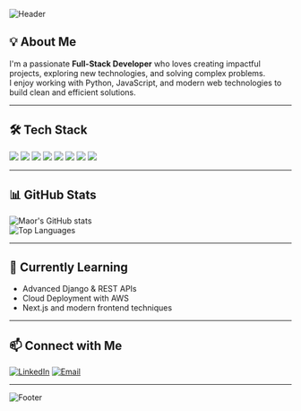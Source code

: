 <!-- Banner -->
![Header](https://capsule-render.vercel.app/api?type=waving&color=0:1e3c72,100:2a5298&height=200&section=header&text=Hi%20there%20👋%20I'm%20Maor%20Pinhas&fontSize=35&fontColor=ffffff&animation=fadeIn)

## 💡 About Me
I'm a passionate **Full-Stack Developer** who loves creating impactful projects, exploring new technologies, and solving complex problems.  
I enjoy working with Python, JavaScript, and modern web technologies to build clean and efficient solutions.

---

## 🛠 Tech Stack
<div>
  <img src="https://img.shields.io/badge/Python-3776AB?style=for-the-badge&logo=python&logoColor=white"/>
  <img src="https://img.shields.io/badge/Django-092E20?style=for-the-badge&logo=django&logoColor=white"/>
  <img src="https://img.shields.io/badge/Flask-000000?style=for-the-badge&logo=flask&logoColor=white"/>
  <img src="https://img.shields.io/badge/JavaScript-F7DF1E?style=for-the-badge&logo=javascript&logoColor=black"/>
  <img src="https://img.shields.io/badge/React-20232A?style=for-the-badge&logo=react&logoColor=61DAFB"/>
  <img src="https://img.shields.io/badge/Node.js-339933?style=for-the-badge&logo=node.js&logoColor=white"/>
  <img src="https://img.shields.io/badge/PostgreSQL-4169E1?style=for-the-badge&logo=postgresql&logoColor=white"/>
  <img src="https://img.shields.io/badge/Docker-2496ED?style=for-the-badge&logo=docker&logoColor=white"/>
</div>

---

## 📊 GitHub Stats
![Maor's GitHub stats](https://github-readme-stats.vercel.app/api?username=maorpinhas&show_icons=true&theme=tokyonight)  
![Top Languages](https://github-readme-stats.vercel.app/api/top-langs/?username=maorpinhas&layout=compact&theme=tokyonight)

---

## 🌱 Currently Learning
- Advanced Django & REST APIs  
- Cloud Deployment with AWS  
- Next.js and modern frontend techniques

---

## 📫 Connect with Me
[![LinkedIn](https://img.shields.io/badge/LinkedIn-0A66C2?style=for-the-badge&logo=linkedin&logoColor=white)](https://linkedin.com/in/maorpinhas)
[![Email](https://img.shields.io/badge/Email-0078D4?style=for-the-badge&logo=gmail&logoColor=white)](mailto:your.email@example.com)

---

<!-- Footer -->
![Footer](https://capsule-render.vercel.app/api?type=waving&color=0:1e3c72,100:2a5298&height=100&section=footer)
